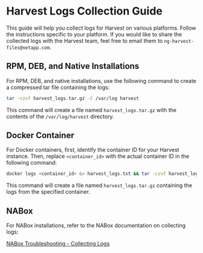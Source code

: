 # Harvest Logs Collection Guide

This guide will help you collect logs for Harvest on various platforms. Follow the instructions specific to your platform. If you would like to share the collected logs with the Harvest team, feel free to email them to `ng-harvest-files@netapp.com`.

## RPM, DEB, and Native Installations

For RPM, DEB, and native installations, use the following command to create a compressed tar file containing the logs:

```bash
tar -czvf harvest_logs.tar.gz -C /var/log harvest
```

This command will create a file named `harvest_logs.tar.gz` with the contents of the `/var/log/harvest` directory.

## Docker Container

For Docker containers, first, identify the container ID for your Harvest instance. Then, replace `<container_id>` with the actual container ID in the following command:

```bash
docker logs <container_id> &> harvest_logs.txt && tar -czvf harvest_logs.tar.gz harvest_logs.txt
```

This command will create a file named `harvest_logs.tar.gz` containing the logs from the specified container.

## NABox

For NABox installations, refer to the NABox documentation on collecting logs:

[NABox Troubleshooting - Collecting Logs](https://nabox.org/documentation/troubleshooting/#collecting-logs)
